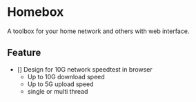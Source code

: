 # Homebox

A toolbox for your home network and others with web interface.

## Feature

- [] Design for 10G network speedtest in browser
  - Up to 10G download speed
  - Up to 5G upload speed
  - single or multi thread
